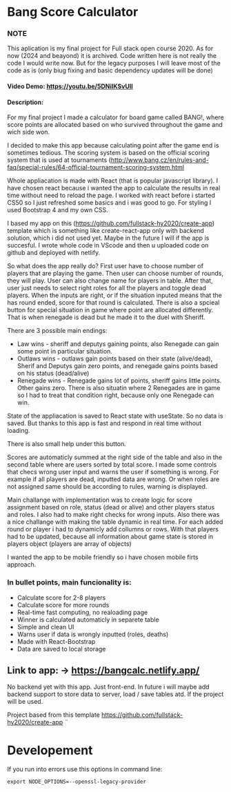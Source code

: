 # Bang Score Calculator

### NOTE

This aplication is my final project for Full stack open course 2020. As for now (2024 and beayond) it is archived. Code written here is not really the code I would write now. But for the legacy purposes I will leave most of the code as is (only biug fixing and basic dependency updates will be done)

#### Video Demo: https://youtu.be/5DNiIKSvUlI

#### Description:

For my final project I made a calculator for board game called BANG!, where score points are allocated based on who survived throughout the game and wich side won.

I decided to make this app because calculating point after the game end is sometimes tedious.
The scoring system is based on the official scoring system that is used at tournaments (http://www.bang.cz/en/rules-and-faq/special-rules/64-official-tournament-scoring-system.html

Whole appliacation is made with React (that is popular javascript library). I have chosen react because i wanted the app to calculate the results in real time without need to reload the page.
I worked with react before i started CS50 so I just refreshed some basics and i was good to go. For styling I used Bootstrap 4 and my own CSS.

I based my app on this (https://github.com/fullstack-hy2020/create-app) template which is something like create-react-app only with backend solution, which i did not used yet.
Maybe in the future I will if the app is succesful. I wrote whole code in VScode and then u uploaded code on github and deployed with netlify.

So what does the app really do? First user have to choose number of players that are playing the game. Then user can choose number of rounds, they will play. User can also change name for players in table.
After that, user just needs to select right roles for all the players and toggle dead players. When the inputs are right, or if the situation inputed means that the has round ended, score for that round is calculated.
There is also a spcieal button for special situation in game where point are allocated differently. That is when renegade is dead but he made it to the duel with Sheriff.

There are 3 possible main endings:

- Law wins - sheriff and deputys gaining points, also Renegade can gain some point in particular situation.
- Outlaws wins - outlaws gain points based on their state (alive/dead), Sherif and Deputys gain zero points, and renegade gains points based on his status (dead/alive)
- Renegade wins - Renegade gains lot of points, sheriff gains little points. Other gains zero. There is also situatin where 2 Renegades are in game so I had to treat that condition right, because only one Renegade can win.

State of the appliacation is saved to React state with useState. So no data is saved. But thanks to this app is fast and respond in real time without loading.

There is also small help under this button.

Scores are automaticly summed at the right side of the table and also in the second table where are users sorted by total score. I made some controls that checs wrong user input and warns the user if something is wrong. For example if all players are dead, inputted data are wrong.
Or when roles are not assigned same should be according to rules, warning is displayed.

Main challange with implementation was to create logic for score assignment based on role, status (dead or alive) and other players status and roles. I also had to make right checks for wrong inputs.
Also there was a nice challange with making the table dynamic in real time. For each added round or player i had to dynamicly add collumns or rows. With that players had to be updated, because all information about game state is stored in players object (players are array of objects)

I wanted the app to be mobile friendly so i have chosen mobile firts approach.

### In bullet points, main funcionality is:

- Calculate score for 2-8 players
- Calculate score for more rounds
- Real-time fast computing, no realoading page
- Winner is calculated automaticly in separete table
- Simple and clean UI
- Warns user if data is wrongly inputted (roles, deaths)
- Made with React-Bootstrap
- Data are saved to local storage

## Link to app: → https://bangcalc.netlify.app/

No backend yet with this app. Just front-end. In future i will maybe add backend support to store data to server, load / save tables atd. If the project will be used.

Project based from this template https://github.com/fullstack-hy2020/create-app
¨

# Developement

If you run into errors use this options in command line:

`export NODE_OPTIONS=--openssl-legacy-provider`
